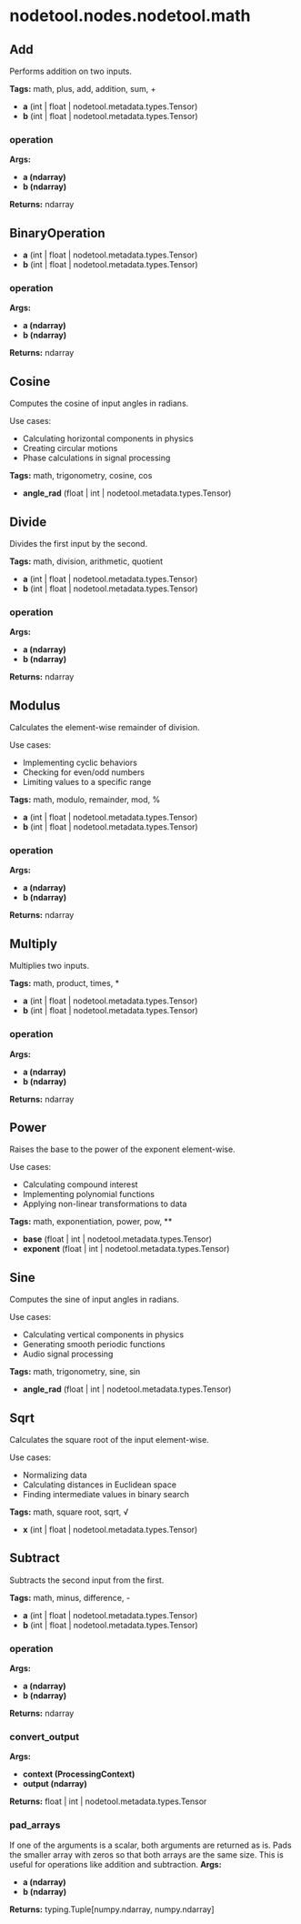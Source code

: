 # nodetool.nodes.nodetool.math

## Add

Performs addition on two inputs.

**Tags:** math, plus, add, addition, sum, +

- **a** (int | float | nodetool.metadata.types.Tensor)
- **b** (int | float | nodetool.metadata.types.Tensor)

### operation

**Args:**
- **a (ndarray)**
- **b (ndarray)**

**Returns:** ndarray

## BinaryOperation

- **a** (int | float | nodetool.metadata.types.Tensor)
- **b** (int | float | nodetool.metadata.types.Tensor)

### operation

**Args:**
- **a (ndarray)**
- **b (ndarray)**

**Returns:** ndarray

## Cosine

Computes the cosine of input angles in radians.

Use cases:
- Calculating horizontal components in physics
- Creating circular motions
- Phase calculations in signal processing

**Tags:** math, trigonometry, cosine, cos

- **angle_rad** (float | int | nodetool.metadata.types.Tensor)

## Divide

Divides the first input by the second.

**Tags:** math, division, arithmetic, quotient

- **a** (int | float | nodetool.metadata.types.Tensor)
- **b** (int | float | nodetool.metadata.types.Tensor)

### operation

**Args:**
- **a (ndarray)**
- **b (ndarray)**

**Returns:** ndarray

## Modulus

Calculates the element-wise remainder of division.

Use cases:
- Implementing cyclic behaviors
- Checking for even/odd numbers
- Limiting values to a specific range

**Tags:** math, modulo, remainder, mod, %

- **a** (int | float | nodetool.metadata.types.Tensor)
- **b** (int | float | nodetool.metadata.types.Tensor)

### operation

**Args:**
- **a (ndarray)**
- **b (ndarray)**

**Returns:** ndarray

## Multiply

Multiplies two inputs.

**Tags:** math, product, times, *

- **a** (int | float | nodetool.metadata.types.Tensor)
- **b** (int | float | nodetool.metadata.types.Tensor)

### operation

**Args:**
- **a (ndarray)**
- **b (ndarray)**

**Returns:** ndarray

## Power

Raises the base to the power of the exponent element-wise.

Use cases:
- Calculating compound interest
- Implementing polynomial functions
- Applying non-linear transformations to data

**Tags:** math, exponentiation, power, pow, **

- **base** (float | int | nodetool.metadata.types.Tensor)
- **exponent** (float | int | nodetool.metadata.types.Tensor)

## Sine

Computes the sine of input angles in radians.

Use cases:
- Calculating vertical components in physics
- Generating smooth periodic functions
- Audio signal processing

**Tags:** math, trigonometry, sine, sin

- **angle_rad** (float | int | nodetool.metadata.types.Tensor)

## Sqrt

Calculates the square root of the input element-wise.

Use cases:
- Normalizing data
- Calculating distances in Euclidean space
- Finding intermediate values in binary search

**Tags:** math, square root, sqrt, √

- **x** (int | float | nodetool.metadata.types.Tensor)

## Subtract

Subtracts the second input from the first.

**Tags:** math, minus, difference, -

- **a** (int | float | nodetool.metadata.types.Tensor)
- **b** (int | float | nodetool.metadata.types.Tensor)

### operation

**Args:**
- **a (ndarray)**
- **b (ndarray)**

**Returns:** ndarray

### convert_output

**Args:**
- **context (ProcessingContext)**
- **output (ndarray)**

**Returns:** float | int | nodetool.metadata.types.Tensor

### pad_arrays

If one of the arguments is a scalar, both arguments are returned as is.
Pads the smaller array with zeros so that both arrays are the same size.
This is useful for operations like addition and subtraction.
**Args:**
- **a (ndarray)**
- **b (ndarray)**

**Returns:** typing.Tuple[numpy.ndarray, numpy.ndarray]

